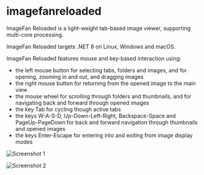 # imagefanreloaded
ImageFan Reloaded is a light-weight tab-based image viewer, supporting multi-core processing.

ImageFan Reloaded targets .NET 8 on Linux, Windows and macOS.

ImageFan Reloaded features mouse and key-based interaction using:
* the left mouse button for selecting tabs, folders and images, and for opening, zooming in and out, and dragging images
* the right mouse button for returning from the opened image to the main view
* the mouse wheel for scrolling through folders and thumbnails, and for navigating back and forward through opened images
* the key Tab for cycling though active tabs
* the keys W-A-S-D, Up-Down-Left-Right, Backspace-Space and PageUp-PageDown for back and forward navigation through thumbnails and opened images
* the keys Enter-Escape for entering into and exiting from image display modes

![Screenshot 1](https://raw.githubusercontent.com/mihnea-radulescu/imagefanreloaded/main/Screenshot-Dark.jpg "ImageFan Reloaded - Dark Screenshot")

![Screenshot 2](https://raw.githubusercontent.com/mihnea-radulescu/imagefanreloaded/main/Screenshot-Light.jpg "ImageFan Reloaded - Light Screenshot")
